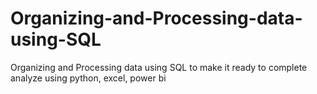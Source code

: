 # Organizing-and-Processing-data-using-SQL
Organizing and Processing data using SQL to make it ready to complete analyze using python, excel, power bi
